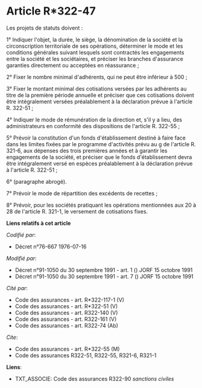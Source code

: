 # Article R*322-47

Les projets de statuts doivent :

1° Indiquer l'objet, la durée, le siège, la dénomination de la société et la circonscription territoriale de ses opérations,
déterminer le mode et les conditions générales suivant lesquels sont contractés les engagements entre la société et les
sociétaires, et préciser les branches d'assurance garanties directement ou acceptées en réassurance ;

2° Fixer le nombre minimal d'adhérents, qui ne peut être inférieur à 500 ;

3° Fixer le montant minimal des cotisations versées par les adhérents au titre de la première période annuelle et préciser
que ces cotisations doivent être intégralement versées préalablement à la déclaration prévue à l'article R. 322-51 ;

4° Indiquer le mode de rémunération de la direction et, s'il y a lieu, des administrateurs en conformité des dispositions de
l'article R. 322-55 ;

5° Prévoir la constitution d'un fonds d'établissement destiné à faire face dans les limites fixées par le programme
d'activités prévu au g de l'article R. 321-6, aux dépenses des trois premières années et à garantir les engagements de la
société, et préciser que le fonds d'établissement devra être intégralement versé en espèces préalablement à la déclaration
prévue à l'article R. 322-51 ;

6° (paragraphe abrogé).

7° Prévoir le mode de répartition des excédents de recettes ;

8° Prévoir, pour les sociétés pratiquant les opérations mentionnées aux 20 à 28 de l'article R. 321-1, le versement de
cotisations fixes.

**Liens relatifs à cet article**

_Codifié par_:

  - Décret n°76-667 1976-07-16

_Modifié par_:

  - Décret n°91-1050 du 30 septembre 1991 - art. 1 () JORF 15 octobre 1991
  - Décret n°91-1050 du 30 septembre 1991 - art. 7 () JORF 15 octobre 1991

_Cité par_:

  - Code des assurances - art. R*322-117-1 (V)
  - Code des assurances - art. R*322-51 (V)
  - Code des assurances - art. R322-140 (V)
  - Code des assurances - art. R322-161 (V)
  - Code des assurances - art. R322-74 (Ab)

_Cite_:

  - Code des assurances - art. R*322-55 (M)
  - Code des assurances R322-51, R322-55, R321-6, R321-1

**Liens**:

  - TXT_ASSOCIE: Code des assurances R322-90 *sanctions civiles*
